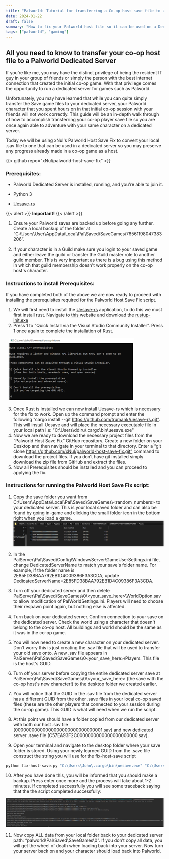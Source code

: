 ```yaml
---
title: "Palworld: Tutorial for transferring a Co-op host save file to a Dedicated Server"
date: 2024-01-22
draft: false
summary: "How to fix your Palworld host file so it can be used on a Dedicated Server"
tags: ["palworld", "gaming"]
---
```


## All you need to know to transfer your co-op host file to a Palworld Dedicated Server

If you’re like me, you may have the distinct privilege of being the resident IT guy in your group of friends or simply the person with the best internet connection that created the initial co-op game. With that privilege comes the opportunity to run a dedicated server for games such as Palworld. 

Unfortunately, you may have learned that while you can quite simply transfer the Save game files to your dedicated server, your Palworld character that you spent hours on in that initial co-op session with your friends will not work correctly. This guide will be an in-depth walk through of how to accomplish transferring your co-op player save file so you are once again able to adventure with your same character on a dedicated server.

Today we will be using xNul's Palworld Host Save Fix to convert your local .sav file to one that can be used in a dedicated server so you may preserve any progress already made in a co-op game as a host.

{{< github repo="xNul/palworld-host-save-fix" >}}

<h3> Prerequisites: </h3>

- Palworld Dedicated Server is installed, running, and you're able to join it.

- Python 3

- [Uesave-rs](https://github.com/trumank/uesave-rs)

{{< alert >}}
**Important!**
{{< /alert >}}

1. Ensure your Palworld saves are backed up before going any further. Create a local backup of the folder at “C:\Users\User\AppData\Local\Pal\Saved\SaveGames\76561198047383206”. 

2. If your character is in a Guild make sure you login to your saved game and either leave the guild or transfer the Guild master role to another guild member. This is very important as there is a bug using this method in which that guild membership doesn't work properly on the co-op host's character.

<h3> Instructions to install Prerequisites: </h3>

If you have completed both of the above we are now ready to proceed with installing the prerequisites required for the Palworld Host Save Fix script.

1. We will first need to install the [Uesave-rs](https://github.com/trumank/uesave-rs) application, to do this we must first install rust. Navigate to [this   ](https://doc.rust-lang.org/cargo/getting-started/installation.html) website and download the [rustup-init.exe](https://win.rustup.rs/)
2. Press 1 to “Quick Install via the Visual Studio Community Installer”. Press 1 once again to complete the installation of Rust.

<div style="flex: 1; margin: 10px; min-width: 64px;">
    <img class="thumbnailshadow" src="examples/pal6.PNG" alt="Image alt" width="400" height="200" />
</div>


3. Once Rust is installed we can now install Uesave-rs which is necessary for the fix to work. Open up the command prompt and enter the following “cargo install --git https://github.com/trumank/uesave-rs.git”. This will install Uesave and will place the necessary executable file in your local path i.e: "C:\Users\ddiru\\.cargo\bin\uesave.exe"
4. Now we are ready to download the necessary project files from the “Palworld Host Save Fix” GitHub repository. Create a new folder on your Desktop and then navigate in your terminal to that directory. Enter a “git clone https://github.com/xNul/palworld-host-save-fix.git” command to download the project files. If you don’t have git installed simply download the zip file from GitHub and extract the files.
5. Now all Prerequisites should be installed and you can proceed to applying the fix.

<h3> Instructions for running the Palworld Host Save Fix script: </h3>


1. Copy the save folder you want from C:\Users<username>\AppData\Local\Pal\Saved\SaveGames\\<random_numbers> to your dedicated server. This is your local saved folder and can also be found by going in-game and clicking the small folder icon in the bottom right when you load a game.
![Image alt](examples/pal2.PNG)


2. In the PalServer\Pal\Saved\Config\WindowsServer\GameUserSettings.ini file, change DedicatedServerName to match your save's folder name. For example, if the folder name is 2E85FD38BAA792EB1D4C09386F3A3CDA, update DedicatedServerName=2E85FD38BAA792EB1D4C09386F3A3CDA.
3. Turn off your dedicated server and then delete PalServer\Pal\Saved\SaveGames\0\\<your_save_here>\WorldOption.sav to allow modification of PalWorldSettings.ini. Players will need to choose their respawn point again, but nothing else is affected.
4. Turn back on your dedicated server. Confirm connection to your save on the dedicated server. Check the world using a character that doesn't belong to the co-op host. All buildings and world should be the same as it was in the co-op game. 
5. You will now need to create a new character on your dedicated server. Don’t worry this is just creating the .sav file that will be used to transfer your old save onto. A new .sav file appears in PalServer\Pal\Saved\SaveGames\0<your_save_here>\Players. This file is the host's GUID.
6. Turn off your server before copying the entire dedicated server save at PalServer\Pal\Saved\SaveGames\0\\<your_save_here> (the save with the co-op host's new character!) to the desktop folder we created earlier. 
7. You will notice that the GUID in the .sav file from the dedicated server has a different GUID from the other .save files in your local co-op saved files (these are the other players that connected to your session during the co-op game). This GUID is what will need when we run the script. 
8. At this point we should have a folder copied from our dedicated server with both our host .sav file (00000000000000000000000000000001.sav) and new dedicated server .save file (C57EA93F2C0000000000000000000000.sav).
9. Open your terminal and navigate to the desktop folder where your save folder is stored. Using your newly learned GUID from the .save file construct the string you will use for the fix-host-save script

```bash
python fix-host-save.py "C:\Users\John\.cargo\bin\uesave.exe" "C:\Users\John\Desktop\my_temporary_folder\2E85FD38BAA792EB1D4C09386F3A3CDA" 6E80B1A6000000000000000000000000
```
10. After you have done this, you will be informed that you should make a backup. Press enter once more and the process will take about 1-2 minutes. If completed successfully you will see some traceback saying that the the script completed successfully:
  
![Image alt](examples/pal5.PNG)

11. Now copy ALL data from your local folder back to your dedicated server path: “palworld\Pal\Saved\SaveGames\0”. If you don’t copy all data, you will get the wheel of death when loading back into your server. Now turn your server back on and your character should load back into Palworld.

